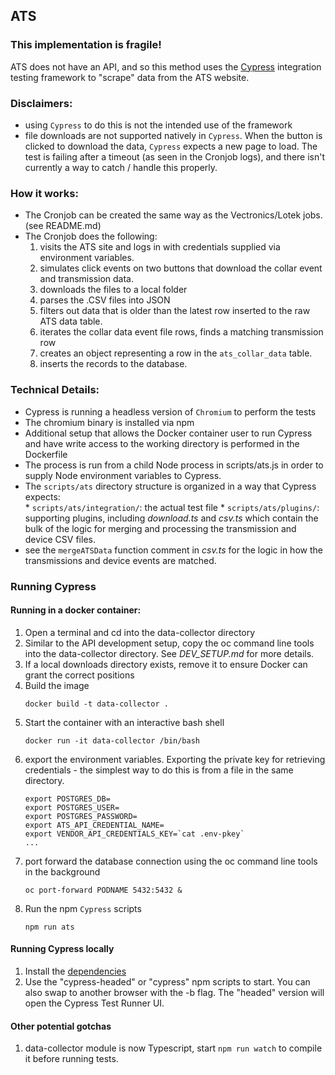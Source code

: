 ## ATS
### This implementation is fragile!

 ATS does not have an API, and so this method uses the [Cypress](https://www.cypress.io/) integration testing framework  to "scrape" data from the ATS website. 
### Disclaimers:
* using `Cypress` to do this is not the intended use of the framework
* file downloads are not supported natively in `Cypress`. When the button is clicked to download the data, `Cypress` expects a new page to load. The test is failing after a timeout (as seen in the Cronjob logs), and there isn't currently a way to catch / handle this properly. 
### How it works:
* The Cronjob can be created the same way as the Vectronics/Lotek jobs. (see README.md)
* The Cronjob does the following:
  1. visits the ATS site and logs in with credentials supplied via environment variables.
  1. simulates click events on two buttons that download the collar event and transmission data.
  1. downloads the files to a local folder
  1. parses the .CSV files into JSON
  1. filters out data that is older than the latest row inserted to the raw ATS data table. 
  1. iterates the collar data event file rows, finds a matching transmission row 
  1. creates an object representing a row in the `ats_collar_data` table.
  1. inserts the records to the database.

### Technical Details:
* Cypress is running a headless version of `Chromium` to perform the tests
* The chromium binary is installed via npm
* Additional setup that allows the Docker container user to run Cypress and have write access to the working directory is performed in the Dockerfile
* The process is run from a child Node process in scripts/ats.js in order to supply Node environment variables to Cypress.
* The `scripts/ats` directory structure is organized in a way that Cypress expects:  
      * `scripts/ats/integration/`: the actual test file 
      * `scripts/ats/plugins/`: supporting plugins, including _download.ts_ and _csv.ts_ which contain the bulk of the logic for merging and processing the transmission and device CSV files.
* see the `mergeATSData` function comment in _csv.ts_ for the logic in how the transmissions and device events are matched.
### Running Cypress
#### Running in a docker container:
1. Open a terminal and cd into the data-collector directory
1. Similar to the API development setup, copy the oc command line tools into the data-collector directory. See _DEV_SETUP.md_ for more details.
1. If a local downloads directory exists, remove it to ensure Docker can grant the correct positions
1. Build the image
   ```
   docker build -t data-collector .
   ```
1. Start the container with an interactive bash shell
   ```
   docker run -it data-collector /bin/bash
   ```
1. export the environment variables. Exporting the private key for retrieving credentials - the simplest way to do this is from a file in the same directory.
   ```
   export POSTGRES_DB=
   export POSTGRES_USER=
   export POSTGRES_PASSWORD=
   export ATS_API_CREDENTIAL_NAME=
   export VENDOR_API_CREDENTIALS_KEY=`cat .env-pkey`
   ...
   ```
1. port forward the database connection using the oc command line tools in the background
   ```
   oc port-forward PODNAME 5432:5432 &
   ```
1. Run the npm `Cypress` scripts
   ```
   npm run ats
   ```

#### Running Cypress locally
1. Install the [dependencies](https://docs.cypress.io/guides/getting-started/installing-cypress.html#System-requirements)
1. Use the "cypress-headed" or "cypress" npm scripts to start. You can also swap to another browser with the -b flag. The "headed" version will open the Cypress Test Runner UI.

#### Other potential gotchas
1. data-collector module is now Typescript, start `npm run watch` to compile it before running tests.